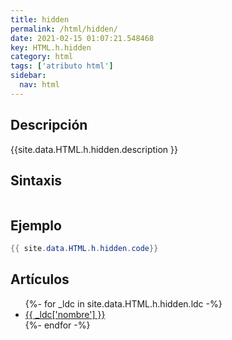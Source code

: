 ```yaml
---
title: hidden
permalink: /html/hidden/
date: 2021-02-15 01:07:21.548468
key: HTML.h.hidden
category: html
tags: ['atributo html']
sidebar: 
  nav: html
---
```


## Descripción
{{site.data.HTML.h.hidden.description }}

## Sintaxis
~~~html
~~~

## Ejemplo
~~~java
{{ site.data.HTML.h.hidden.code}}
~~~

## Artículos
<ul>
{%- for _ldc in site.data.HTML.h.hidden.ldc -%}
   <li>
       <a href="{{_ldc['url'] }}">{{ _ldc['nombre'] }}</a>
   </li>
{%- endfor -%}
</ul>
